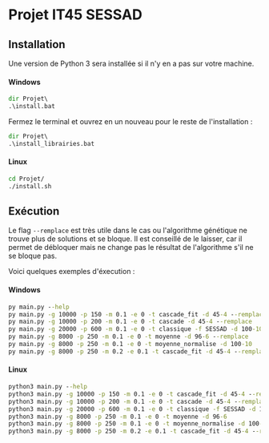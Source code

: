 # Projet IT45 SESSAD


## Installation
Une version de Python 3 sera installée si il n'y en a pas sur votre machine.
#### Windows
```bat
dir Projet\
.\install.bat
```
Fermez le terminal et ouvrez en un nouveau pour le reste de l'installation :
```bat
dir Projet\
.\install_librairies.bat
```

#### Linux
```sh
cd Projet/
./install.sh
```

## Exécution
Le flag ```--remplace``` est très utile dans le cas ou l'algorithme génétique ne trouve plus de solutions et se bloque.
Il est conseillé de le laisser, car il permet de débloquer mais ne change pas le résultat de l'algorithme s'il ne se bloque pas.

Voici quelques exemples d'éxecution :
#### Windows
```bat
py main.py --help
py main.py -g 10000 -p 150 -m 0.1 -e 0 -t cascade_fit -d 45-4 --remplace
py main.py -g 10000 -p 200 -m 0.1 -e 0 -t cascade -d 45-4 --remplace
py main.py -g 20000 -p 600 -m 0.1 -e 0 -t classique -f SESSAD -d 100-10 --remplace
py main.py -g 8000 -p 250 -m 0.1 -e 0 -t moyenne -d 96-6 --remplace
py main.py -g 8000 -p 250 -m 0.1 -e 0 -t moyenne_normalise -d 100-10
py main.py -g 8000 -p 250 -m 0.2 -e 0.1 -t cascade_fit -d 45-4 --remplace
```

#### Linux
```bat
python3 main.py --help
python3 main.py -g 10000 -p 150 -m 0.1 -e 0 -t cascade_fit -d 45-4 --remplace
python3 main.py -g 10000 -p 200 -m 0.1 -e 0 -t cascade -d 45-4 --remplace
python3 main.py -g 20000 -p 600 -m 0.1 -e 0 -t classique -f SESSAD -d 100-10 --remplace
python3 main.py -g 8000 -p 250 -m 0.1 -e 0 -t moyenne -d 96-6
python3 main.py -g 8000 -p 250 -m 0.1 -e 0 -t moyenne_normalise -d 100-10
python3 main.py -g 8000 -p 250 -m 0.2 -e 0.1 -t cascade_fit -d 45-4 --remplace
```

